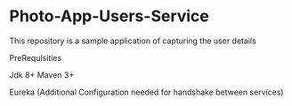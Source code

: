 # Photo-App-Users-Service

This repository is a sample application of capturing the user details

PreRequisities

Jdk 8+
Maven 3+

Eureka (Additional Configuration needed for handshake between services)
